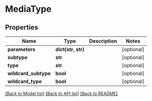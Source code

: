 # MediaType

## Properties
Name | Type | Description | Notes
------------ | ------------- | ------------- | -------------
**parameters** | **dict(str, str)** |  | [optional] 
**subtype** | **str** |  | [optional] 
**type** | **str** |  | [optional] 
**wildcard_subtype** | **bool** |  | [optional] 
**wildcard_type** | **bool** |  | [optional] 

[[Back to Model list]](../README.md#documentation-for-models) [[Back to API list]](../README.md#documentation-for-api-endpoints) [[Back to README]](../README.md)

